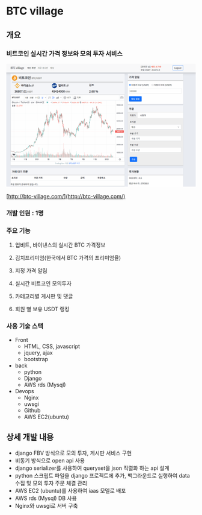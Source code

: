 # BTC village



## 개요



### 비트코인 실시간 가격 정보와 모의 투자 서비스



![사용예시](사용예시.gif)



[http://btc-village.com/](http://btc-village.com/)



### 개발 인원 : 1명



### 주요 기능



1. 업비트, 바이낸스의 실시간 BTC 가격정보

2. 김치프리미엄(한국에서 BTC 가격의 프리미엄율)

3. 지정 가격 알림

4. 실시간 비트코인 모의투자

5. 카테고리별 게시판 및 댓글

6. 회원 별 보유 USDT 랭킹



### 사용 기술 스택





- Front
  - HTML, CSS, javascript
  - jquery, ajax
  - bootstrap
- back
  - python
  - Django
  - AWS rds (Mysql)
- Devops 
  - Nginx
  - uwsgi
  - Github
  - AWS EC2(ubuntu)



## 상세 개발 내용





- django FBV 방식으로 모의 투자, 게시판 서비스 구현
- 비동기 방식으로 open api 사용
- django serializer를 사용하여 queryset을 json 직렬화 하는 api 설계
- python 스크립트 파일을 django 프로젝트에 추가, 백그라운드로 실행하여 data 수집 및 모의 투자 주문 체결 관리
- AWS EC2 (ubuntu)를 사용하여 iaas 모델로 배포
- AWS rds (Mysql) DB 사용
- Nginx와 uwsgi로 서버 구축
